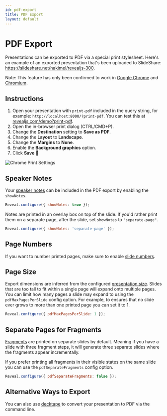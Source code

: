 ```yaml
---
id: pdf-export
title: PDF Export
layout: default
---
```


# PDF Export

Presentations can be exported to PDF via a special print stylesheet. Here's an example of an exported presentation that's been uploaded to SlideShare: https://slideshare.net/hakimel/revealjs-300.

Note: This feature has only been confirmed to work in [Google Chrome](https://google.com/chrome) and [Chromium](https://www.chromium.org/Home).

## Instructions

1. Open your presentation with `print-pdf` included in the query string, for example: `http://localhost:8000/?print-pdf`. You can test this at [revealjs.com/demo?print-pdf](/demo/?print-pdf).
1. Open the in-browser print dialog (CTRL/CMD+P).
1. Change the **Destination** setting to **Save as PDF**.
1. Change the **Layout** to **Landscape**.
1. Change the **Margins** to **None**.
1. Enable the **Background graphics** option.
1. Click **Save** 🎉

![Chrome Print Settings](https://s3.amazonaws.com/hakim-static/reveal-js/pdf-print-settings-2.png)

## Speaker Notes

Your [speaker notes](/speaker-view/) can be included in the PDF export by enabling the `showNotes`.

```js
Reveal.configure({ showNotes: true });
```

Notes are printed in an overlay box on top of the slide. If you'd rather print them on a separate page, after the slide, set `showNotes` to `"separate-page"`.

```js
Reveal.configure({ showNotes: 'separate-page' });
```

## Page Numbers

If you want to number printed pages, make sure to enable [slide numbers](/slide-numbers/).

## Page Size

Export dimensions are inferred from the configured [presentation size](/presentation-size/). Slides that are too tall to fit within a single page will expand onto multiple pages. You can limit how many pages a slide may expand to using the `pdfMaxPagesPerSlide` config option. For example, to ensures that no slide ever grows to more than one printed page you can set it to 1.

```js
Reveal.configure({ pdfMaxPagesPerSlide: 1 });
```

## Separate Pages for Fragments

[Fragments](/fragments/) are printed on separate slides by default. Meaning if you have a slide with three fragment steps, it will generate three separate slides where the fragments appear incrementally.

If you prefer printing all fragments in their visible states on the same slide you can use the `pdfSeparateFragments` config option.

```js
Reveal.configure({ pdfSeparateFragments: false });
```

## Alternative Ways to Export

You can also use [decktape](https://github.com/astefanutti/decktape) to convert your presentation to PDF via the command line.

